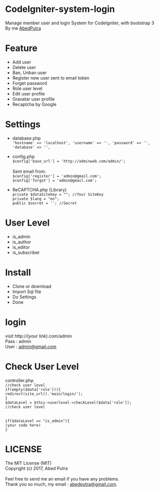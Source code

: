 # CodeIgniter-system-login
Manage member user and login System for CodeIgniter, with bootstrap 3
<br>By me <a href="http://abedputra.com">AbedPutra</a>

# Feature
- Add user
- Delete user
- Ban, Unban user
- Register new user sent to email token
- Forget password
- Role user level
- Edit user profile
- Gravatar user profile
- Recaptcha by Google

# Settings
- database.php<br>
`'hostname' => 'localhost', 'username' => '', 'password' => '', 'database' => '',`

- config.php<br>
`$config['base_url'] = 'http://adminweb.com/admin/';`<br><br>
Sent email from: <br>
`$config['register'] = 'admin@gmail.com';
`<br>
`$config['forgot'] = 'admin@gmail.com';
`<br>

- ReCAPTCHA.php (Library)<br>
`private $dataSitekey = ""; //Your SiteKey`<br>
`private $lang = "en";`<br>
`public $secret = ''; //Secret`<br>

# User Level
- is_admin<br>
- is_author<br>
- is_editor<br>
- is_subscriber<br>

# Install
- Clone or download<br>
- Import Sql file<br>
- Do Settings<br>
- Done<br>

# login
visit http://(your link).com/admin<br>
Pass : admin<br>
User : admin@gmail.com<br>

# Check User Level
controller.php<br>
`//check user level`<br>
`if(empty($data['role'])){`<br>
    `redirect(site_url().'main/login/');`<br>
`}`<br>
`$dataLevel = $this->userlevel->checkLevel($data['role']);`<br>
`//check user level`<br><br>

`if($dataLevel == "is_admin"){`<br>
  `(your code here)`<br>
`}`<br>

# LICENSE
The MIT License (MIT)<br>
Copyright (c) 2017, Abed Putra<br>
<br>
Feel free to send me an email if you have any problems.<br>
Thank you so much, my email : abedputra@gmail.com.
